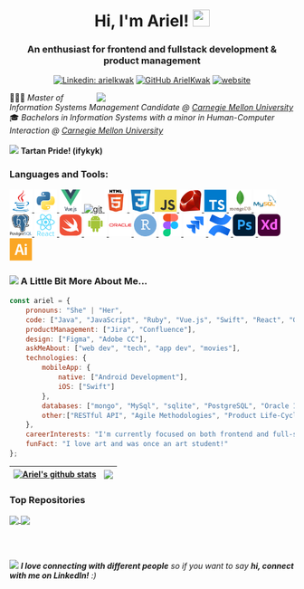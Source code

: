 <h1 align="center">Hi, I'm Ariel! <img src="https://media.giphy.com/media/QUWkevP5G8qEWOpOag/giphy.gif" width="30" height="30" /></h1>
<h3 align="center">An enthusiast for frontend and fullstack development & product management</h3>

<div align="center"> 
  
  [![Linkedin: arielkwak](https://img.shields.io/badge/-arielkwak-blue?style=flat-square&logo=Linkedin&logoColor=white&link=https://www.linkedin.com/in/yejun-ariel-kwak/)](https://www.linkedin.com/in/yejun-ariel-kwak/)
  [![GitHub ArielKwak](https://img.shields.io/github/followers/arielkwak?label=follow&style=social)](https://github.com/arielkwak)
  [![website](https://img.shields.io/badge/Website-46a2f1.svg?&style=flat-square&logo=Google-Chrome&logoColor=white&link=https://www.yejunkwak.com/)](https://www.yejunkwak.com/)

</div>

<img align='right' src="https://media.giphy.com/media/Rs0JBoGpPxMAlnVc8y/giphy.gif" width="350">
<p>👩🏻‍🎓 <em>Master of Information Systems Management Candidate @ <a href="https://www.cmu.edu/">Carnegie Mellon University</a></em>
</br>🎓 <em>Bachelors in Information Systems with a minor in Human-Computer Interaction @ <a href="https://www.cmu.edu/">Carnegie Mellon University</a></em>
</br></br><img src="https://media.giphy.com/media/CvsJUhORZxDilAD4jj/giphy.gif" width="30"> <b>Tartan Pride! (ifykyk)</b>
</p> 

<h3 align="left">Languages and Tools:</h3>
<p align="left"> 
  <a href="https://www.java.com" target="_blank"> <img src="https://raw.githubusercontent.com/devicons/devicon/master/icons/java/java-original.svg" alt="java" width="40" height="40"/> </a> 
  <a href="https://www.python.org" target="_blank"> <img src="https://raw.githubusercontent.com/devicons/devicon/master/icons/python/python-original.svg" alt="python" width="40" height="40"/> </a> 
  <a href="https://vuejs.org/" target="_blank"> <img src="https://raw.githubusercontent.com/devicons/devicon/master/icons/vuejs/vuejs-original-wordmark.svg" alt="vuejs" width="40" height="40"/> </a> 
  <a href="https://git-scm.com/" target="_blank"> <img src="https://www.vectorlogo.zone/logos/git-scm/git-scm-icon.svg" alt="git" width="40" height="40"/> </a> 
  <a href="https://www.w3.org/html/" target="_blank"> <img src="https://raw.githubusercontent.com/devicons/devicon/master/icons/html5/html5-original-wordmark.svg" alt="html5" width="40" height="40"/> </a> 
  <a href="https://www.w3schools.com/css/" target="_blank"> <img src="https://raw.githubusercontent.com/devicons/devicon/master/icons/css3/css3-original.svg" alt="css3" width="40" height="40"/> </a> 
  <a href="https://developer.mozilla.org/en-US/docs/Web/JavaScript" target="_blank"> <img src="https://raw.githubusercontent.com/devicons/devicon/master/icons/javascript/javascript-original.svg" alt="javascript" width="40" height="40"/> </a> 
  <a href="https://rubyonrails.org/" target="_blank"> <img src="https://raw.githubusercontent.com/devicons/devicon/master/icons/ruby/ruby-original.svg" alt="ruby" width="40" height="40"/> </a> 
  <a href="https://www.typescriptlang.org/" target="_blank"> <img src="https://raw.githubusercontent.com/devicons/devicon/master/icons/typescript/typescript-original.svg" alt="typescript" width="40" height="40"/> </a> 
  <a href="https://www.mongodb.com/" target="_blank"> <img src="https://raw.githubusercontent.com/devicons/devicon/master/icons/mongodb/mongodb-original-wordmark.svg" alt="mongodb" width="40" height="40"/> </a> 
  <a href="https://www.mysql.com/" target="_blank"> <img src="https://raw.githubusercontent.com/devicons/devicon/master/icons/mysql/mysql-original-wordmark.svg" alt="mysql" width="40" height="40"/> </a> 
  <a href="https://www.postgresql.org" target="_blank"> <img src="https://raw.githubusercontent.com/devicons/devicon/master/icons/postgresql/postgresql-original-wordmark.svg" alt="postgresql" width="40" height="40"/> </a> 
  <a href="https://reactjs.org/" target="_blank"> <img src="https://raw.githubusercontent.com/devicons/devicon/master/icons/react/react-original-wordmark.svg" alt="react" width="40" height="40"/> </a> 
  <a href="https://www.swift.org/" target="_blank"> <img src="https://raw.githubusercontent.com/devicons/devicon/master/icons/swift/swift-original.svg" alt="swift" width="40" height="40"/> </a> 
  <a href="https://developer.android.com" target="_blank"> <img src="https://raw.githubusercontent.com/devicons/devicon/master/icons/android/android-original-wordmark.svg" alt="android" width="40" height="40"/> </a>  
  <a href="https://www.oracle.com/" target="_blank"> <img src="https://raw.githubusercontent.com/devicons/devicon/master/icons/oracle/oracle-original.svg" alt="oracle" width="40" height="40"/> </a> 
  <a href="https://https://www.r-project.org//" target="_blank"> <img src="https://raw.githubusercontent.com/devicons/devicon/master/icons/rstudio/rstudio-original.svg" alt="rstudio" width="40" height="40"/> </a> 
  <a href="https://www.figma.com/" target="_blank"> <img src="https://raw.githubusercontent.com/devicons/devicon/master/icons/figma/figma-original.svg" alt="figma" width="40" height="40"/> </a> 
  <a href="https://www.atlassian.com/software/jira" target="_blank"> <img src="https://raw.githubusercontent.com/devicons/devicon/master/icons/jira/jira-original.svg" alt="jira" width="40" height="40"/> </a> 
  <a href="https://www.atlassian.com/software/confluence" target="_blank"> <img src="https://raw.githubusercontent.com/devicons/devicon/master/icons/confluence/confluence-original.svg" alt="confluence" width="40" height="40"/> </a> 
  <a href="https://www.adobe.com/products/photoshop.html#modal-hash" target="_blank"> <img src="https://raw.githubusercontent.com/devicons/devicon/master/icons/photoshop/photoshop-original.svg" alt="photoshop" width="40" height="40"/> </a> 
  <a href="https://adobexdplatform.com/" target="_blank"> <img src="https://raw.githubusercontent.com/devicons/devicon/master/icons/xd/xd-original.svg" alt="xd" width="40" height="40"/> </a> 
  <a href="https://www.adobe.com/products/illustrator.html#modal-hash" target="_blank"> <img src="https://raw.githubusercontent.com/devicons/devicon/master/icons/illustrator/illustrator-plain.svg" alt="illustrator" width="40" height="40"/> </a> 
</p>

<h3 align="left"><img src="https://media.giphy.com/media/kZqbBT64ECtjy/giphy.gif" width="30"> A Little Bit More About Me...</h3>

```javascript
const ariel = {
    pronouns: "She" | "Her",
    code: ["Java", "JavaScript", "Ruby", "Vue.js", "Swift", "React", "Git", "HTML/CSS", "Python", "Typescript"],
    productManagement: ["Jira", "Confluence"],
    design: ["Figma", "Adobe CC"],
    askMeAbout: ["web dev", "tech", "app dev", "movies"],
    technologies: {
        mobileApp: {
            native: ["Android Development"],
            iOS: ["Swift"]
        },
        databases: ["mongo", "MySql", "sqlite", "PostgreSQL", "Oracle 11g & SQL Developer"],
        other:["RESTful API", "Agile Methodologies", "Product Life-Cycle Management", "Wireframing", "User Research", "A/B Testing"]
    },
    careerInterests: "I'm currently focused on both frontend and full-stack but my skills expand from database to backend development. I also want to explore product management in the future!",
    funFact: "I love art and was once an art student!"
};
```

| <a href="https://github.com/arielkwak/github-readme-stats"><img align="center" src="https://github-readme-stats.vercel.app/api?username=arielkwak&show_icons=true&include_all_commits=true&theme=tokyonight&hide_border=true&hide_rank=true" alt="Ariel's github stats" /></a> | <a href="https://github.com/arielkwak/github-readme-stats"><img align="center" src="https://github-readme-stats.vercel.app/api/top-langs/?username=arielkwak&layout=compact&theme=tokyonight&hide_border=true" /></a> |
| ------------- | ------------- |

<h3 align="left">Top Repositories</h3>

<a href="https://github.com/arielkwak/api-cli">
  <img align="center" src="https://github-readme-stats.vercel.app/api/pin/?username=arielkwak&repo=api-cli&theme=tokyonight" />
</a>
<a href="https://github.com/arielkwak/67-443-Project">
  <img align="center" src="https://github-readme-stats.vercel.app/api/pin/?username=arielkwak&repo=67-443-Project&theme=tokyonight" />
</a>

</br></br>

<img src="https://media.giphy.com/media/LnQjpWaON8nhr21vNW/giphy.gif" width="60"> <em><b>I love connecting with different people</b> so if you want to say <b>hi, connect with me on LinkedIn!</b> :)</em>

<!---
arielkwak/arielkwak is a ✨ special ✨ repository because its `README.md` (this file) appears on your GitHub profile.
You can click the Preview link to take a look at your changes.
--->
 
